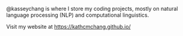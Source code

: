 
@kasseychang is where I store my coding projects, mostly on natural language processing (NLP) and computational linguistics.

Visit my website at https://kathcmchang.github.io/
